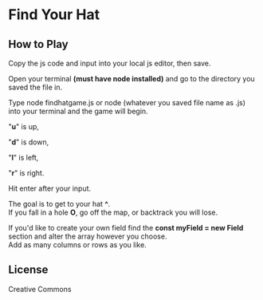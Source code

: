# Find Your Hat

## How to Play
 Copy the js code and input into your local js editor, then save. 

 Open your terminal **(must have node installed)** and go to the directory you saved the file in.

 Type node findhatgame.js or node (whatever you saved file name as .js) into your terminal and the game will begin. 

"**u**" is up, 

"**d**" is down,

"**l**" is left,

"**r**" is right.

Hit enter after your input.

The goal is to get to your hat **^**.  
If you fall in a hole **O**, go off the map, or backtrack you will lose. 

If you'd like to create your own field find the **const myField = new Field** section and alter the array however you choose.  
Add as many columns or rows as you like.


## License
Creative Commons

